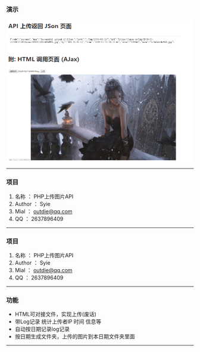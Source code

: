 ### 演示
![Test](https://raw.githubusercontent.com/Cirnis/php-img-api/master/test.png "Test")

------------

### 项目
1. 名称 ： PHP上传图片API
1. Author ： Syie
1. Mial ： outdie@qq.com
1. QQ ： 2637896409

------------

### 项目

1. 名称 ： PHP上传图片API
1. Author ： Syie</font>
1. Mial ： outdie@qq.com
1. QQ ： 2637896409

------------

### 功能
- HTML可对接文件，实现上传(废话)
- 带Log记录 统计上传者IP 时间 信息等
- 自动按日期记录log记录
- 按日期生成文件夹，上传的图片到本日期文件夹里面

------------



